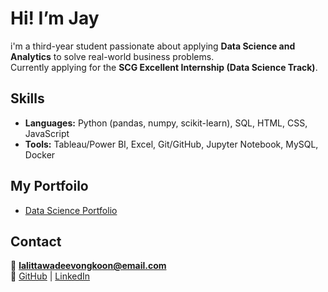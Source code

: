 # Hi! I’m **Jay**
i'm a third-year student passionate about applying **Data Science and Analytics**
to solve real-world business problems.  
Currently applying for the **SCG Excellent Internship (Data Science Track)**.



## Skills
- **Languages:** Python (pandas, numpy, scikit-learn), SQL, HTML, CSS, JavaScript
- **Tools:** Tableau/Power BI, Excel, Git/GitHub, Jupyter Notebook, MySQL, Docker


## My Portfoilo
- [Data Science Portfolio](https://github.com/miyomui/data-science-portfolio)



## Contact
📧 **lalittawadeevongkoon@email.com**  
🔗 [GitHub](https://github.com/miyomui) | [LinkedIn](https://www.linkedin.com/in/miyomui/)
